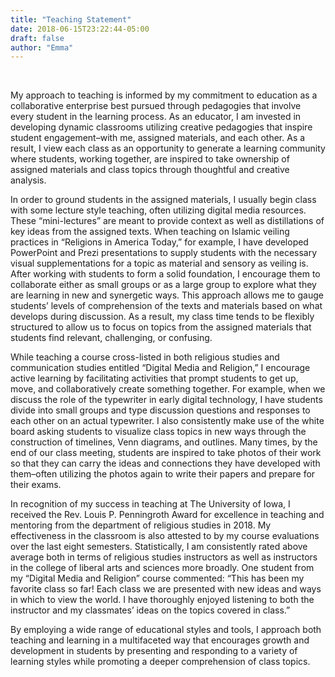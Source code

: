```yaml
---
title: "Teaching Statement"
date: 2018-06-15T23:22:44-05:00
draft: false
author: "Emma"
---
```

<br>

My approach to teaching is informed by my commitment to education as a collaborative enterprise best pursued through pedagogies that involve every student in the learning process. As an educator, I am invested in developing dynamic classrooms utilizing creative pedagogies that inspire student engagement–with me, assigned materials, and each other. As a result, I view each class as an opportunity to generate a learning community where students, working together, are inspired to take ownership of assigned materials and class topics through thoughtful and creative analysis. 

In order to ground students in the assigned materials, I usually begin class with some lecture style teaching, often utilizing digital media resources. These “mini-lectures” are meant to provide context as well as distillations of key ideas from the assigned texts. When teaching on Islamic veiling practices in “Religions in America Today,” for example, I have developed PowerPoint and Prezi presentations to supply students with the necessary visual supplementations for a topic as material and sensory as veiling is. After working with students to form a solid foundation, I encourage them to collaborate either as small groups or as a large group to explore what they are learning in new and synergetic ways. This approach allows me to gauge students’ levels of comprehension of the texts and materials based on what develops during discussion. As a result, my class time tends to be flexibly structured to allow us to focus on topics from the assigned materials that students find relevant, challenging, or confusing. 

While teaching a course cross-listed in both religious studies and communication studies entitled “Digital Media and Religion,” I encourage active learning by facilitating activities that prompt students to get up, move, and collaboratively create something together. For example, when we discuss the role of the typewriter in early digital technology, I have students divide into small groups and type discussion questions and responses to each other on an actual typewriter. I also consistently make use of the white board asking students to visualize class topics in new ways through the construction of timelines, Venn diagrams, and outlines. Many times, by the end of our class meeting, students are inspired to take photos of their work so that they can carry the ideas and connections they have developed with them–often utilizing the photos again to write their papers and prepare for their exams. 

In recognition of my success in teaching at The University of Iowa, I received the Rev. Louis P. Penningroth Award for excellence in teaching and mentoring from the department of religious studies in 2018. My effectiveness in the classroom is also attested to by my course evaluations over the last eight semesters. Statistically, I am consistently rated above average both in terms of religious studies instructors as well as instructors in the college of liberal arts and sciences more broadly. One student from my “Digital Media and Religion” course commented: “This has been my favorite class so far! Each class we are presented with new ideas and ways in which to view the world. I have thoroughly enjoyed listening to both the instructor and my classmates’ ideas on the topics covered in class.” 

By employing a wide range of educational styles and tools, I approach both teaching and learning in a multifaceted way that encourages growth and development in students by presenting and responding to a variety of learning styles while promoting a deeper comprehension of class topics.
